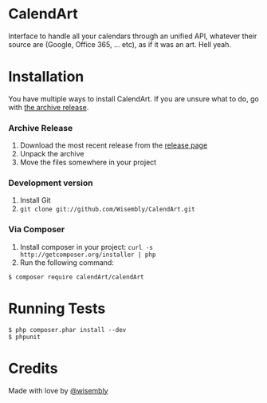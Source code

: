 CalendArt
=========
<!-- BADGES HERE WHEN IT SHALL BE OPENED ! //-->
Interface to handle all your calendars through an unified API, whatever their
source are (Google, Office 365, ... etc), as if it was an art. Hell yeah.

Installation
============
You have multiple ways to install CalendArt. If you are unsure what to do, go with
[the archive release](#archive-release).

### Archive Release
1. Download the most recent release from the [release page](https://github.com/Wisembly/CalendArt/releases)
2. Unpack the archive
3. Move the files somewhere in your project

### Development version
1. Install Git
2. `git clone git://github.com/Wisembly/CalendArt.git`

### Via Composer
1. Install composer in your project: `curl -s http://getcomposer.org/installer | php`
2. Run the following command:
```
$ composer require calendArt/calendArt
```

Running Tests
=============
```console
$ php composer.phar install --dev
$ phpunit
```

Credits
=======
Made with love by [@wisembly](http://wisembly.com/en/)
